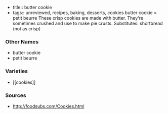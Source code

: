 - title:: butter cookie
- tags:: unreviewed, recipes, baking, desserts, cookies
butter cookie = petit beurre These crisp cookies are made with butter. They're sometimes crushed and use to make pie crusts. Substitutes: shortbread (not as crisp)

### Other Names

* butter cookie
* petit beurre

### Varieties

* [[cookies]]

### Sources
* http://foodsubs.com/Cookies.html
